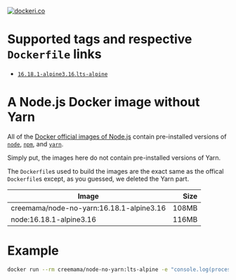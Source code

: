 [![dockeri.co](https://dockeri.co/image/creemama/node-no-yarn)](https://hub.docker.com/r/creemama/node-no-yarn)

# Supported tags and respective `Dockerfile` links

- [`16.18.1-alpine3.16`,`lts-alpine`](https://github.com/creemama/docker/blob/node-no-yarn-16.18.1-alpine3.16/node-no-yarn/16/alpine3.16/Dockerfile)

# A Node.js Docker image without Yarn

All of the
[Docker official images of Node.js](https://hub.docker.com/_/node/?tab=description)
contain pre-installed versions of [`node`](http://nodejs.org),
[`npm`](https://www.npmjs.com/), and [`yarn`](https://yarnpkg.com/).

Simply put, the images here do not contain pre-installed versions of Yarn.

The `Dockerfile`s used to build the images are the exact same as the offical
`Dockerfile`s except, as you guessed, we deleted the Yarn part.

| Image                                    |  Size |
| ---------------------------------------- | ----: |
| creemama/node-no-yarn:16.18.1-alpine3.16 | 108MB |
| node:16.18.1-alpine3.16                  | 116MB |

# Example

```sh
docker run --rm creemama/node-no-yarn:lts-alpine -e "console.log(process.version)"
```

